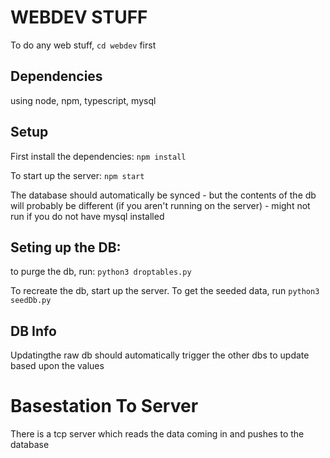 # WEBDEV STUFF

To do any web stuff, `cd webdev` first

## Dependencies
using node, npm, typescript, mysql

## Setup
First install the dependencies:
`npm install`

To start up the server:
`npm start`

The database should automatically be synced - but the contents of the db will probably be different (if you aren't running on the server) - might not run if you do not have mysql installed 

## Seting up the DB:

to purge the db, run:
`python3 droptables.py`

To recreate the db, start up the server.
To get the seeded data, run 
`python3 seedDb.py`

## DB Info
Updatingthe raw db should automatically trigger the other dbs to update based upon the values

# Basestation To Server

There is a tcp server which reads the data coming in and pushes to the database
